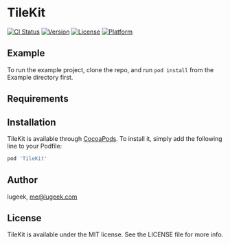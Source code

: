# TileKit

[![CI Status](https://img.shields.io/travis/lugeek/TileKit.svg?style=flat)](https://travis-ci.org/lugeek/TileKit)
[![Version](https://img.shields.io/cocoapods/v/TileKit.svg?style=flat)](https://cocoapods.org/pods/TileKit)
[![License](https://img.shields.io/cocoapods/l/TileKit.svg?style=flat)](https://cocoapods.org/pods/TileKit)
[![Platform](https://img.shields.io/cocoapods/p/TileKit.svg?style=flat)](https://cocoapods.org/pods/TileKit)

## Example

To run the example project, clone the repo, and run `pod install` from the Example directory first.

## Requirements

## Installation

TileKit is available through [CocoaPods](https://cocoapods.org). To install
it, simply add the following line to your Podfile:

```ruby
pod 'TileKit'
```

## Author

lugeek, me@lugeek.com

## License

TileKit is available under the MIT license. See the LICENSE file for more info.
